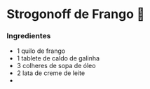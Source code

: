 # Strogonoff de Frango :chicken:

### Ingredientes

- 1 quilo de frango
- 1 tablete de caldo de galinha
- 3 colheres de sopa de óleo
- 2 lata de creme de leite
- 



